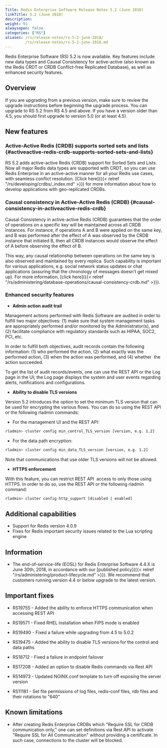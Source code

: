 ```yaml
---
Title: Redis Enterprise Software Release Notes 5.2 (June 2018)
linkTitle: 5.2 (June 2018)
description:
weight: 91
alwaysopen: false
categories: ["RS"]
aliases: /rs/release-notes/rs-5-2-june-2018/
         /rs/release-notes/rs-5-2-june-2018.md
---
```

Redis Enterprise Software (RS) 5.2 is now available. Key features
include new data types and Causal Consistency for active-active (also
known as the Redis CRDT or CRDB Conflict-free Replicated Database), as
well as enhanced security features.

## Overview

If you are upgrading from a previous version, make sure to review the
upgrade instructions before beginning the upgrade process. You can
upgrade to RS 5.2 from RS 4.5 and above. If you have a version older
than 4.5, you should first upgrade to version 5.0 (or at least
4.5).

## New features

### Active-Active Redis (CRDB) supports sorted sets and lists {#activeactive-redis-crdb-supports-sorted-sets-and-lists}

RS 5.2 adds active-active Redis (CRDB) support for Sorted Sets and
Lists. Now all major Redis data types are supported with CRDT, so you
can use Redis Enterprise in an active-active manner for all your Redis
use cases, with seamless conflict resolution. [Click here]({{< relref "/rs/developing/crdbs/_index.md" >}})
for more information about how to develop applications with
geo-replicated CRDBs.

### Causal consistency in Active-Active Redis (CRDB) {#causal-consistency-in-activeactive-redis-crdb}

Causal Consistency in active-active Redis (CRDB) guarantees that the
order of operations on a specific key will be maintained across all CRDB
instances. For instance, if operations A and B were applied on the same
key, and B was performed after the effect of A was observed by the CRDB
instance that initiated B, then all CRDB instances would observe the
effect of A before observing the effect of B.

This way, any causal relationship between operations on the same key is
also observed and maintained by every replica. Such capability is
important for various applications, e.g. social network status updates
or chat applications (assuring that the chronology of messages doesn't
get mixed up). For more information, [click
here]({{< relref "/rs/administering/database-operations/causal-consistency-crdb.md" >}}).

### Enhanced security features

- **Admin action audit trail**

Management actions performed with Redis Software are audited in order
to fulfill two major objectives: (1) make sure that system management tasks
are appropriately performed and/or monitored by the Administrator(s),
and (2) facilitate compliance with regulatory standards such as HIPAA,
SOC2, PCI, etc.

In order to fulfill both objectives, audit records contain the
following information: (1) who performed the action, (2) what exactly
was the performed action, (3) when the action was performed, and (4)
whether  the action succeeded.

To get the list of audit records/events, one can use the REST API or
the Log page in the UI; the Log page displays the system and user events
regarding alerts, notifications and
configurations.

- **Ability to disable TLS versions**

Version 5.2 introduces the option to set the minimum TLS version that
can be used for encrypting the various flows. You can do so using the
REST API or the following rladmin commands:

- For the management UI and the REST API:

```sh
rladmin> cluster config min_control_TLS_version [version, e.g. 1.2]
```

- For the data path encryption:

```sh
rladmin> cluster config min_data_TLS_version [version, e.g. 1.2]
```

Note that communications that use older TLS versions will not be
allowed.

- **HTTPS enforcement**

With this feature, you can restrict REST API  access to only those
using HTTPS. In order to do so, use the REST API or the following
rladmin command:

```sh
rladmin> cluster config http_support [disabled | enabled]
```

## Additional capabilities

- Support for Redis version 4.0.9
- Fixes for Redis important security issues related to the Lua
    scripting engine

## Information

- The end-of-service-life (EOSL) for Redis Enterprise Software 4.4.X
    is June 30th, 2018, in accordance with our [published
    policy]({{< relref "/rs/administering/product-lifecycle.md" >}}).
    We recommend that customers running version 4.4 or below
    upgrade to the latest version.

## Important fixes

- RS19755 - Added the ability to enforce HTTPS communication when
    accessing REST API
- RS19571 - Fixed RHEL installation when FIPS mode is
    enabled
- RS19490 - Fixed a failure while upgrading from 4.5 to
    5.0.2
- RS19475 - Added the ability to disable TLS versions for the
    control and data paths
- RS18712 - Fixed a failure in endpoint failover

- RS17208 - Added an option to disable Redis commands via Rest
    API
- RS14973 - Updated NGINX.conf template to turn off exposing the
    server version
- RS11181 - Set file permissions of log files, redis-conf files, rdb
    files and their rotations to "640"

## Known limitations

- After creating Redis Enterprise CRDBs which "Require SSL for CRDB
    communication only," one can set definitions via Rest API to
    activate "Require SSL for All Communication" without providing a
    certificate. In such case, connections to the cluster will be
    blocked.
